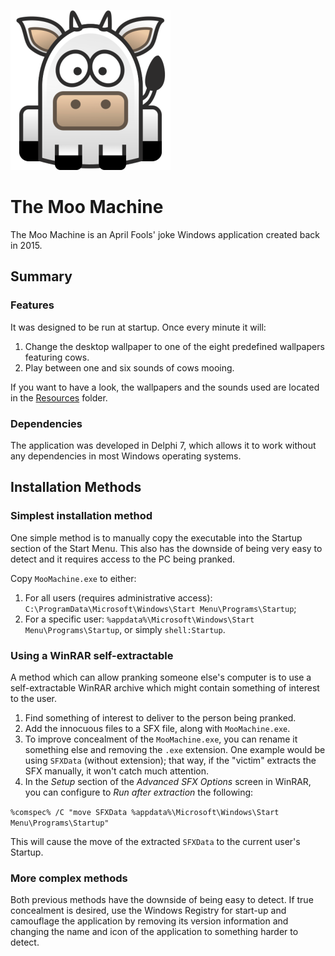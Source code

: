![moo](AppIcon.png)

# The Moo Machine
The Moo Machine is an April Fools' joke Windows application created back in 2015.

## Summary
### Features
It was designed to be run at startup. Once every minute it will:

 1. Change the desktop wallpaper to one of the eight predefined wallpapers featuring cows.
 2. Play between one and six sounds of cows mooing.

If you want to have a look, the wallpapers and the sounds used are located in the [Resources](Resources) folder.

### Dependencies
The application was developed in Delphi 7, which allows it to work without any dependencies in most Windows operating systems.

## Installation Methods
### Simplest installation method
One simple method is to manually copy the executable into the Startup section of the Start Menu. This also has the downside of being very easy to detect and it requires access to the PC being pranked.

Copy `MooMachine.exe` to either:
1. For all users (requires administrative access): `C:\ProgramData\Microsoft\Windows\Start Menu\Programs\Startup`;
2. For a specific user: `%appdata%\Microsoft\Windows\Start Menu\Programs\Startup`, or simply `shell:Startup`.

### Using a WinRAR self-extractable
A method which can allow pranking someone else's computer is to use a
self-extractable WinRAR archive which might contain something of interest to
the user.

 1. Find something of interest to deliver to the person being pranked.
 2. Add the innocuous files to a SFX file, along with `MooMachine.exe`.
 3. To improve concealment of the `MooMachine.exe`, you can rename it something else and removing the `.exe` extension. One example would be using `SFXData` (without extension); that way, if the "victim" extracts the SFX manually, it won't catch much attention.
 4. In the _Setup_ section of the _Advanced SFX Options_ screen in WinRAR, you can configure to _Run after extraction_ the following:

 ``%comspec% /C "move SFXData %appdata%\Microsoft\Windows\Start Menu\Programs\Startup"``

 This will cause the move of the extracted `SFXData` to the current user's Startup.

### More complex methods
Both previous methods have the downside of being easy to detect. If true concealment is desired, use the Windows Registry for start-up and camouflage the application by removing its version information and changing the name and icon of the application to something harder to detect.
